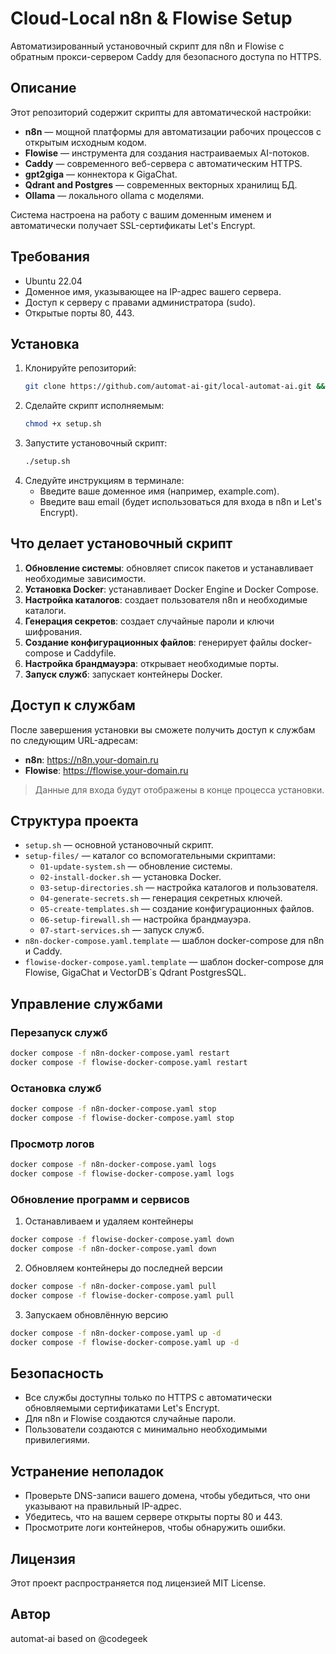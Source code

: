 # Cloud-Local n8n & Flowise Setup

Автоматизированный установочный скрипт для n8n и Flowise с обратным прокси-сервером Caddy для безопасного доступа по HTTPS.

## Описание

Этот репозиторий содержит скрипты для автоматической настройки:

- **n8n** — мощной платформы для автоматизации рабочих процессов с открытым исходным кодом.
- **Flowise** — инструмента для создания настраиваемых AI-потоков.
- **Caddy** — современного веб-сервера с автоматическим HTTPS.
- **gpt2giga** — коннектора к GigaChat.
- **Qdrant and Postgres** — современных векторных хранилищ БД.
- **Ollama** — локального ollama с моделями.

Система настроена на работу с вашим доменным именем и автоматически получает SSL-сертификаты Let's Encrypt.

## Требования

- Ubuntu 22.04
- Доменное имя, указывающее на IP-адрес вашего сервера.
- Доступ к серверу с правами администратора (sudo).
- Открытые порты 80, 443.

## Установка

1.  Клонируйте репозиторий:
    ```bash
    git clone https://github.com/automat-ai-git/local-automat-ai.git && cd local-automat-ai
    ```
2.  Сделайте скрипт исполняемым:
    ```bash
    chmod +x setup.sh
    ```
3.  Запустите установочный скрипт:
    ```bash
    ./setup.sh
    ```
4.  Следуйте инструкциям в терминале:
    - Введите ваше доменное имя (например, example.com).
    - Введите ваш email (будет использоваться для входа в n8n и Let's Encrypt).

## Что делает установочный скрипт

1.  **Обновление системы**: обновляет список пакетов и устанавливает необходимые зависимости.
2.  **Установка Docker**: устанавливает Docker Engine и Docker Compose.
3.  **Настройка каталогов**: создает пользователя n8n и необходимые каталоги.
4.  **Генерация секретов**: создает случайные пароли и ключи шифрования.
5.  **Создание конфигурационных файлов**: генерирует файлы docker-compose и Caddyfile.
6.  **Настройка брандмауэра**: открывает необходимые порты.
7.  **Запуск служб**: запускает контейнеры Docker.

## Доступ к службам

После завершения установки вы сможете получить доступ к службам по следующим URL-адресам:

- **n8n**: https://n8n.your-domain.ru
- **Flowise**: https://flowise.your-domain.ru

> Данные для входа будут отображены в конце процесса установки.

## Структура проекта

- `setup.sh` — основной установочный скрипт.
- `setup-files/` — каталог со вспомогательными скриптами:
  - `01-update-system.sh` — обновление системы.
  - `02-install-docker.sh` — установка Docker.
  - `03-setup-directories.sh` — настройка каталогов и пользователя.
  - `04-generate-secrets.sh` — генерация секретных ключей.
  - `05-create-templates.sh` — создание конфигурационных файлов.
  - `06-setup-firewall.sh` — настройка брандмауэра.
  - `07-start-services.sh` — запуск служб.
- `n8n-docker-compose.yaml.template` — шаблон docker-compose для n8n и Caddy.
- `flowise-docker-compose.yaml.template` — шаблон docker-compose для Flowise, GigaChat и VectorDB`s Qdrant PostgresSQL.

## Управление службами

### Перезапуск служб

```bash
docker compose -f n8n-docker-compose.yaml restart
docker compose -f flowise-docker-compose.yaml restart
```

### Остановка служб

```bash
docker compose -f n8n-docker-compose.yaml stop
docker compose -f flowise-docker-compose.yaml stop
```

### Просмотр логов

```bash
docker compose -f n8n-docker-compose.yaml logs
docker compose -f flowise-docker-compose.yaml logs
```

### Обновление программ и сервисов

1. Останавливаем и удаляем контейнеры
```bash
docker compose -f flowise-docker-compose.yaml down
docker compose -f n8n-docker-compose.yaml down
```

2. Обновляем контейнеры до последней версии
```bash
docker compose -f n8n-docker-compose.yaml pull
docker compose -f flowise-docker-compose.yaml pull
```

3. Запускаем обновлённую версию
```bash
docker compose -f n8n-docker-compose.yaml up -d
docker compose -f flowise-docker-compose.yaml up -d
```

## Безопасность

- Все службы доступны только по HTTPS с автоматически обновляемыми сертификатами Let's Encrypt.
- Для n8n и Flowise создаются случайные пароли.
- Пользователи создаются с минимально необходимыми привилегиями.

## Устранение неполадок

- Проверьте DNS-записи вашего домена, чтобы убедиться, что они указывают на правильный IP-адрес.
- Убедитесь, что на вашем сервере открыты порты 80 и 443.
- Просмотрите логи контейнеров, чтобы обнаружить ошибки.

## Лицензия

Этот проект распространяется под лицензией MIT License.

## Автор

automat-ai based on @codegeek



